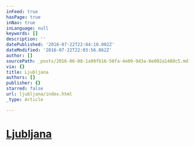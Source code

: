 ```yaml
---
inFeed: true
hasPage: true
inNav: true
inLanguage: null
keywords: []
description: ''
datePublished: '2016-07-22T22:04:10.002Z'
dateModified: '2016-07-22T22:03:56.862Z'
author: []
sourcePath: _posts/2016-06-08-1a99fb16-50fa-4e09-9d3a-0e092a1480c5.md
via: {}
title: Ljubljana
authors: []
publisher: {}
starred: false
url: ljubljana/index.html
_type: Article

---
```

# [Ljubljana][0]

[0]: Ljubljana